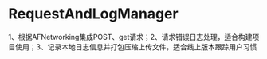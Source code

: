 # RequestAndLogManager
1、根据AFNetworking集成POST、get请求；2、请求错误日志处理，适合构建项目使用；3、记录本地日志信息并打包压缩上传文件，适合线上版本跟踪用户习惯
